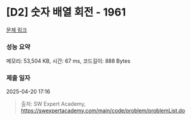 # [D2] 숫자 배열 회전 - 1961 

[문제 링크](https://swexpertacademy.com/main/code/problem/problemDetail.do?contestProbId=AV5Pq-OKAVYDFAUq) 

### 성능 요약

메모리: 53,504 KB, 시간: 67 ms, 코드길이: 888 Bytes

### 제출 일자

2025-04-20 17:16



> 출처: SW Expert Academy, https://swexpertacademy.com/main/code/problem/problemList.do